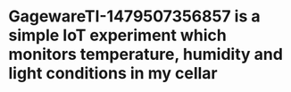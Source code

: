 # GagewareTI-1479507356857 is a simple IoT experiment which monitors temperature, humidity and light conditions in my cellar

